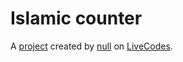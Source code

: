 # Islamic counter
A [project](https://livecodes.io/?x=https://github.com/karimhatemhosny/islamic-counter/tree/gh-pages/src) created by [null](https://github.com/karimhatemhosny) on [LiveCodes](https://livecodes.io).